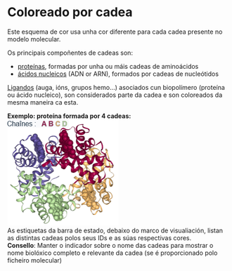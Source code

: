 # Coloreado por cadea
Este esquema de cor usa unha cor diferente para cada cadea presente no modelo molecular.

Os principais compoñentes de cadeas son:
* [proteínas](lexicon-protein), formadas por unha ou máis cadeas de aminoácidos
* [ácidos nucleicos](lexicon-nucleic) (ADN or ARN), formados por cadeas de nucleótidos

[Ligandos](lexicon-ligand) (auga, ións, grupos hemo...) asociados cun biopolímero (proteína ou ácido nucleico), son considerados parte da cadea e son coloreados da mesma maneira ca esta.  

**Exemplo: proteína formada por 4 cadeas:**  
![Hemoglobina coloreada por cadeas](static/img/colochain.png)    
As estiquetas da barra de estado, debaixo do marco de visualiación, listan as distintas cadeas polos seus IDs e as súas respectivas cores.  
**Consello**: Manter o indicador sobre o nome das cadeas para mostrar o nome biolóxico completo e relevante da cadea (se é proporcionado polo ficheiro molecular)
